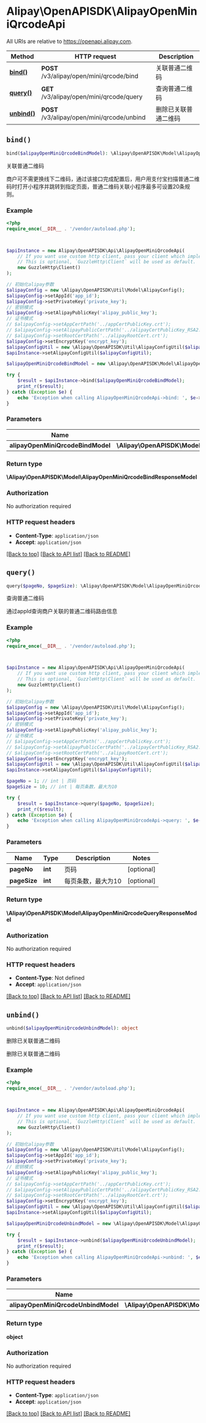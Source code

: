 # Alipay\OpenAPISDK\AlipayOpenMiniQrcodeApi

All URIs are relative to https://openapi.alipay.com.

Method | HTTP request | Description
------------- | ------------- | -------------
[**bind()**](AlipayOpenMiniQrcodeApi.md#bind) | **POST** /v3/alipay/open/mini/qrcode/bind | 关联普通二维码
[**query()**](AlipayOpenMiniQrcodeApi.md#query) | **GET** /v3/alipay/open/mini/qrcode/query | 查询普通二维码
[**unbind()**](AlipayOpenMiniQrcodeApi.md#unbind) | **POST** /v3/alipay/open/mini/qrcode/unbind | 删除已关联普通二维码


## `bind()`

```php
bind($alipayOpenMiniQrcodeBindModel): \Alipay\OpenAPISDK\Model\AlipayOpenMiniQrcodeBindResponseModel
```

关联普通二维码

商户可不需更换线下二维码，通过该接口完成配置后，用户用支付宝扫描普通二维码时打开小程序并跳转到指定页面，普通二维码关联小程序最多可设置20条规则。

### Example

```php
<?php
require_once(__DIR__ . '/vendor/autoload.php');



$apiInstance = new Alipay\OpenAPISDK\Api\AlipayOpenMiniQrcodeApi(
    // If you want use custom http client, pass your client which implements `GuzzleHttp\ClientInterface`.
    // This is optional, `GuzzleHttp\Client` will be used as default.
    new GuzzleHttp\Client()
);

// 初始化alipay参数
$alipayConfig = new \Alipay\OpenAPISDK\Util\Model\AlipayConfig();
$alipayConfig->setAppId('app_id');
$alipayConfig->setPrivateKey('private_key');
// 密钥模式
$alipayConfig->setAlipayPublicKey('alipay_public_key');
// 证书模式
// $alipayConfig->setAppCertPath('../appCertPublicKey.crt');
// $alipayConfig->setAlipayPublicCertPath('../alipayCertPublicKey_RSA2.crt');
// $alipayConfig->setRootCertPath('../alipayRootCert.crt');
$alipayConfig->setEncryptKey('encrypt_key');
$alipayConfigUtil = new \Alipay\OpenAPISDK\Util\AlipayConfigUtil($alipayConfig);
$apiInstance->setAlipayConfigUtil($alipayConfigUtil);

$alipayOpenMiniQrcodeBindModel = new \Alipay\OpenAPISDK\Model\AlipayOpenMiniQrcodeBindModel(); // \Alipay\OpenAPISDK\Model\AlipayOpenMiniQrcodeBindModel

try {
    $result = $apiInstance->bind($alipayOpenMiniQrcodeBindModel);
    print_r($result);
} catch (Exception $e) {
    echo 'Exception when calling AlipayOpenMiniQrcodeApi->bind: ', $e->getMessage(), PHP_EOL;
}
```

### Parameters

Name | Type | Description  | Notes
------------- | ------------- | ------------- | -------------
 **alipayOpenMiniQrcodeBindModel** | **\Alipay\OpenAPISDK\Model\AlipayOpenMiniQrcodeBindModel**|  | [optional]

### Return type

**\Alipay\OpenAPISDK\Model\AlipayOpenMiniQrcodeBindResponseModel**

### Authorization

No authorization required

### HTTP request headers

- **Content-Type**: `application/json`
- **Accept**: `application/json`

[[Back to top]](#) [[Back to API list]](../../README.md#api-endpoints)
[[Back to README]](../../README.md)

## `query()`

```php
query($pageNo, $pageSize): \Alipay\OpenAPISDK\Model\AlipayOpenMiniQrcodeQueryResponseModel
```

查询普通二维码

通过appId查询商户关联的普通二维码路由信息

### Example

```php
<?php
require_once(__DIR__ . '/vendor/autoload.php');



$apiInstance = new Alipay\OpenAPISDK\Api\AlipayOpenMiniQrcodeApi(
    // If you want use custom http client, pass your client which implements `GuzzleHttp\ClientInterface`.
    // This is optional, `GuzzleHttp\Client` will be used as default.
    new GuzzleHttp\Client()
);

// 初始化alipay参数
$alipayConfig = new \Alipay\OpenAPISDK\Util\Model\AlipayConfig();
$alipayConfig->setAppId('app_id');
$alipayConfig->setPrivateKey('private_key');
// 密钥模式
$alipayConfig->setAlipayPublicKey('alipay_public_key');
// 证书模式
// $alipayConfig->setAppCertPath('../appCertPublicKey.crt');
// $alipayConfig->setAlipayPublicCertPath('../alipayCertPublicKey_RSA2.crt');
// $alipayConfig->setRootCertPath('../alipayRootCert.crt');
$alipayConfig->setEncryptKey('encrypt_key');
$alipayConfigUtil = new \Alipay\OpenAPISDK\Util\AlipayConfigUtil($alipayConfig);
$apiInstance->setAlipayConfigUtil($alipayConfigUtil);

$pageNo = 1; // int | 页码
$pageSize = 10; // int | 每页条数，最大为10

try {
    $result = $apiInstance->query($pageNo, $pageSize);
    print_r($result);
} catch (Exception $e) {
    echo 'Exception when calling AlipayOpenMiniQrcodeApi->query: ', $e->getMessage(), PHP_EOL;
}
```

### Parameters

Name | Type | Description  | Notes
------------- | ------------- | ------------- | -------------
 **pageNo** | **int**| 页码 | [optional]
 **pageSize** | **int**| 每页条数，最大为10 | [optional]

### Return type

**\Alipay\OpenAPISDK\Model\AlipayOpenMiniQrcodeQueryResponseModel**

### Authorization

No authorization required

### HTTP request headers

- **Content-Type**: Not defined
- **Accept**: `application/json`

[[Back to top]](#) [[Back to API list]](../../README.md#api-endpoints)
[[Back to README]](../../README.md)

## `unbind()`

```php
unbind($alipayOpenMiniQrcodeUnbindModel): object
```

删除已关联普通二维码

删除已关联普通二维码

### Example

```php
<?php
require_once(__DIR__ . '/vendor/autoload.php');



$apiInstance = new Alipay\OpenAPISDK\Api\AlipayOpenMiniQrcodeApi(
    // If you want use custom http client, pass your client which implements `GuzzleHttp\ClientInterface`.
    // This is optional, `GuzzleHttp\Client` will be used as default.
    new GuzzleHttp\Client()
);

// 初始化alipay参数
$alipayConfig = new \Alipay\OpenAPISDK\Util\Model\AlipayConfig();
$alipayConfig->setAppId('app_id');
$alipayConfig->setPrivateKey('private_key');
// 密钥模式
$alipayConfig->setAlipayPublicKey('alipay_public_key');
// 证书模式
// $alipayConfig->setAppCertPath('../appCertPublicKey.crt');
// $alipayConfig->setAlipayPublicCertPath('../alipayCertPublicKey_RSA2.crt');
// $alipayConfig->setRootCertPath('../alipayRootCert.crt');
$alipayConfig->setEncryptKey('encrypt_key');
$alipayConfigUtil = new \Alipay\OpenAPISDK\Util\AlipayConfigUtil($alipayConfig);
$apiInstance->setAlipayConfigUtil($alipayConfigUtil);

$alipayOpenMiniQrcodeUnbindModel = new \Alipay\OpenAPISDK\Model\AlipayOpenMiniQrcodeUnbindModel(); // \Alipay\OpenAPISDK\Model\AlipayOpenMiniQrcodeUnbindModel

try {
    $result = $apiInstance->unbind($alipayOpenMiniQrcodeUnbindModel);
    print_r($result);
} catch (Exception $e) {
    echo 'Exception when calling AlipayOpenMiniQrcodeApi->unbind: ', $e->getMessage(), PHP_EOL;
}
```

### Parameters

Name | Type | Description  | Notes
------------- | ------------- | ------------- | -------------
 **alipayOpenMiniQrcodeUnbindModel** | **\Alipay\OpenAPISDK\Model\AlipayOpenMiniQrcodeUnbindModel**|  | [optional]

### Return type

**object**

### Authorization

No authorization required

### HTTP request headers

- **Content-Type**: `application/json`
- **Accept**: `application/json`

[[Back to top]](#) [[Back to API list]](../../README.md#api-endpoints)
[[Back to README]](../../README.md)
